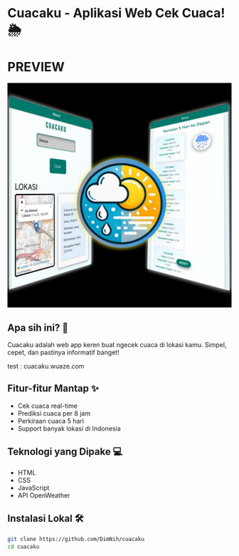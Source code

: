 # Cuacaku - Aplikasi Web Cek Cuaca! 🌦️

# PREVIEW

![REVIEW](dokumentasi/review.png)

## Apa sih ini? 🤔
Cuacaku adalah web app keren buat ngecek cuaca di lokasi kamu. Simpel, cepet, dan pastinya informatif banget!

test : cuacaku.wuaze.com

## Fitur-fitur Mantap ✨
- Cek cuaca real-time
- Prediksi cuaca per 8 jam
- Perkiraan cuaca 5 hari 
- Support banyak lokasi di Indonesia

## Teknologi yang Dipake 💻
- HTML
- CSS
- JavaScript
- API OpenWeather

## Instalasi Lokal 🛠️
```bash
git clone https://github.com/DimNih/cuacaku
cd cuacaku

